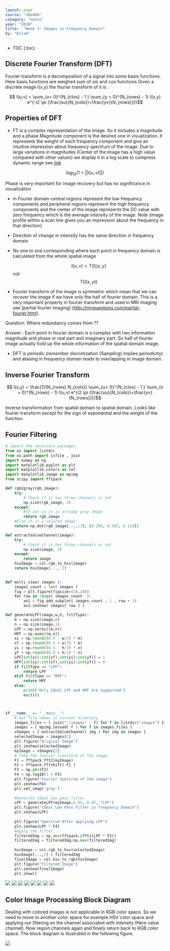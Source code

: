 ```yaml
---
layout: page
course: "sbe404"
category: "notes"
year: "2018"
title:  "Week 3: Images in Frequency Domain"
by: "Eslam"
---
```


* TOC
{:toc}

## Discrete Fourier Transform (DFT)
Fourier transform is a decomposition of a signal into some basis functions. Here basis functions are weighed sum of sin and cos functions 
Given a discrete image I(x,y) the fourier transform of it is  :

$$ I(u,v) = \sum_{x= 0}^{N_{clos} - 1 } \sum_{y = 0}^{N_{rows} - 1}  I(x,y) e^{-i2 \pi (\frac{xu}{N_{cols}}+\frac{yv}{N_{rows}})}$$

## Properties of DFT 

 * FT is a complex representation of the image. So it includes a magnitude and a phase 
  Magnitude component is the desired one in visualization. It represents the weight of each frequency component and give an intuitive impression about frequency spectrum of the image. Due to large variations in magnitudes (Center of the image has a high value compared with other values) we display it in a log scale to compress dynamic range  see [link](https://homepages.inf.ed.ac.uk/rbf/HIPR2/pixlog.htm)

  $$ log_{10} (1 + ||I(u, v )||)$$

  Phase is very important for image recovery but has no significance in visualization 
 * In Fourier domain central regions represent the low frequency components and peripheral regions represent the high frequency components and the center of the image represents the DC value with zero frequency which is the average intensity of the image. Note (image profile within a scan line gives you an impression about the frequency in that direction)
 * Direction of change in intensity has the same direction in frequency domain
 * No one to one corresponding where each point in frequency domain is calculated from the whole spatial image
   
   $$I(u,v) = T(I)(x,y)$$ not $$T(I(x,y))$$ 
   
 * Fourier transform of the image is symmetric which mean that we can recover the image if we have only the half of fourier domain. This is a very important property in fourier transform and used in MRI imaging see [partial fourier imaging] (http://mriquestions.com/partial-fourier.html). 
 
 Question: Where redundancy comes from ?? 
 
 Answer : Each point in fourier domain is a complex with two information magnitude and phase or real part and imaginary part. So half of fourier image actually hold up the whole information of the spatial domain image.
 
 * DFT is periodic (remember discretization (Sampling) implies periodicity) and aliasing in frequency domain leads to overlapping in image domain. 
 
## Inverse Fourier Transform

 $$ I(x,y) = \frac{1}{N_{rows} N_{cols}} \sum_{u= 0}^{N_{clos} - 1 } \sum_{v = 0}^{N_{rows} - 1}  I(u,v) e^{i2 \pi (\frac{xu}{N_{cols}}+\frac{yv}{N_{rows}})}$$

 Inverse transformation from  spatial domain to spatial domain. Looks like fourier transform except for the sign of exponential and the weight of the function.
## Fourier Filtering    

```python
# import the necessary packages
from os import listdir
from os.path import isfile , join
import numpy as np
import matplotlib.pyplot as plt
import matplotlib.colors as col
import matplotlib.image as mpimg
from scipy import fftpack

def rgb2gray(rgb_image):
    try:
        # Check if it has three channels or not 
        np.size(rgb_image, 2)
    except:
        #If not so it is already gray image
        return rgb_image
    #Else it is a colored image
    return np.dot(rgb_image[...,:3], [0.299, 0.587, 0.114])

def extractValueChannel(image):
    try:
        # Check if it has three channels or not 
        np.size(image, 2)
    except:
        return image
    hsvImage = col.rgb_to_hsv(image)
    return hsvImage[..., 2]
    

def multi_view( images ):
    images_count = len( images )
    fig = plt.figure(figsize=(10,20))
    for row in range( images_count  ):
        ax1 = fig.add_subplot( images_count , 1 , row + 1)    
        ax1.imshow( images[ row ] )

def generateLPF(image,w,h, filtType):
    m = np.size(image,0)
    n = np.size(image,1)
    LPF = np.zeros((m,n))
    HPF = np.ones((m,n))
    xi = np.round((0.5 - w/2) * m)
    xf = np.round((0.5 + w/2) * m)
    yi = np.round((0.5 - h/2) * n)
    yf = np.round((0.5 + h/2) * n)
    LPF[int(xi):int(xf),int(yi):int(yf)] = 1
    HPF[int(xi):int(xf),int(yi):int(yf)] = 0
    if filtType == "LPF":
        return LPF
    elif filtType == "HPF":
        return HPF
    else:
        print("Only Ideal LPF and HPF are supported")
        exit(0)



if __name__ == "__main__":
    # Get file names in current directory
    images_files = [ join("./images" , f) for f in listdir("images") if isfile(join("images" , f)) ]
    images = [ mpimg.imread( f ) for f in images_files ]
    vImages = [ extractValueChannel( img ) for img in images ]
    selectedImage = images[2]
    plt.figure("Original Image")
    plt.imshow(selectedImage)
    myImage = vImages[2]
    # Take the fourier transform of the image.
    F1 = fftpack.fft2(myImage)
    F2 = fftpack.fftshift( F1 )
    F3 = np.abs(F2)
    F4 = np.log10(1 + F3)
    plt.figure("Fourier Spectrum of the image")
    plt.imshow(F4)
    plt.set_cmap('gray')
    
    #Generate Ideal Low pass filter 
    LPF = generateLPF(myImage,0.05, 0.05, "LPF")
    plt.figure("Ideal Low Pass Filter in frequency domain")
    plt.imshow(LPF)
    
    plt.figure("Spectrum After applying LPF")
    plt.imshow(LPF * F4)
    #Apply the filter
    filteredImg = np.abs(fftpack.ifft2(LPF * F2))
    filteredImg = filteredImg/np.max(filteredImg)
    
    hsvImage = col.rgb_to_hsv(selectedImage)
    hsvImage[...,2] = filteredImg
    finalImage = col.hsv_to_rgb(hsvImage)
    plt.figure("Filtered Image")
    plt.imshow(finalImage)
    plt.show()
```
![](../images/Original_Image.png)
![](../images/Fourier_Spectrum_of_the_image.png)
![](../images/Ideal_Low_Pass_Filter_in_frequency_domain.png)
![](../images/Spectrum_After_applying_LPF.png)
![](../images/Filtered_Image.png)
![](../images/Ideal_High_Pass_Filter_in_frequency_domain.png)
![](../images/Spectrum_After_applying_HPF.png)
![](../images/Filtered_Image-1.png)


## Color Image Processing Block Diagram 

Dealing with colored images is not applicable in RGB color space. So we need to move to another color space for example HSV color space and applying our filtering on the channel associated with intensity (Here value channel). Now region channels again and finally return back to RGB color space. The block diagram is illustrated in the following figure.


![](../images/block_diagram.png)
